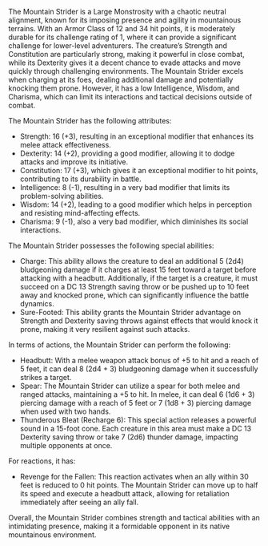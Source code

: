 The Mountain Strider is a Large Monstrosity with a chaotic neutral alignment, known for its imposing presence and agility in mountainous terrains. With an Armor Class of 12 and 34 hit points, it is moderately durable for its challenge rating of 1, where it can provide a significant challenge for lower-level adventurers. The creature’s Strength and Constitution are particularly strong, making it powerful in close combat, while its Dexterity gives it a decent chance to evade attacks and move quickly through challenging environments. The Mountain Strider excels when charging at its foes, dealing additional damage and potentially knocking them prone. However, it has a low Intelligence, Wisdom, and Charisma, which can limit its interactions and tactical decisions outside of combat.

The Mountain Strider has the following attributes:
- Strength: 16 (+3), resulting in an exceptional modifier that enhances its melee attack effectiveness.
- Dexterity: 14 (+2), providing a good modifier, allowing it to dodge attacks and improve its initiative.
- Constitution: 17 (+3), which gives it an exceptional modifier to hit points, contributing to its durability in battle.
- Intelligence: 8 (-1), resulting in a very bad modifier that limits its problem-solving abilities.
- Wisdom: 14 (+2), leading to a good modifier which helps in perception and resisting mind-affecting effects.
- Charisma: 9 (-1), also a very bad modifier, which diminishes its social interactions.

The Mountain Strider possesses the following special abilities:
- Charge: This ability allows the creature to deal an additional 5 (2d4) bludgeoning damage if it charges at least 15 feet toward a target before attacking with a headbutt. Additionally, if the target is a creature, it must succeed on a DC 13 Strength saving throw or be pushed up to 10 feet away and knocked prone, which can significantly influence the battle dynamics.
- Sure-Footed: This ability grants the Mountain Strider advantage on Strength and Dexterity saving throws against effects that would knock it prone, making it very resilient against such attacks.

In terms of actions, the Mountain Strider can perform the following:
- Headbutt: With a melee weapon attack bonus of +5 to hit and a reach of 5 feet, it can deal 8 (2d4 + 3) bludgeoning damage when it successfully strikes a target.
- Spear: The Mountain Strider can utilize a spear for both melee and ranged attacks, maintaining a +5 to hit. In melee, it can deal 6 (1d6 + 3) piercing damage with a reach of 5 feet or 7 (1d8 + 3) piercing damage when used with two hands.
- Thunderous Bleat (Recharge 6): This special action releases a powerful sound in a 15-foot cone. Each creature in this area must make a DC 13 Dexterity saving throw or take 7 (2d6) thunder damage, impacting multiple opponents at once.

For reactions, it has:
- Revenge for the Fallen: This reaction activates when an ally within 30 feet is reduced to 0 hit points. The Mountain Strider can move up to half its speed and execute a headbutt attack, allowing for retaliation immediately after seeing an ally fall.

Overall, the Mountain Strider combines strength and tactical abilities with an intimidating presence, making it a formidable opponent in its native mountainous environment.